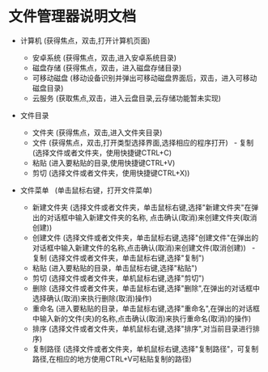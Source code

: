 # 文件管理器说明文档
  - 计算机    (获得焦点，双击,打开计算机页面)
    - 安卓系统   (获得焦点，双击,进入安卓系统目录)
    - 磁盘存储   (获得焦点，双击，进入磁盘存储目录)
    - 可移动磁盘  (移动设备识别并弹出可移动磁盘界面后，双击，进入可移动磁盘目录)
    - 云服务   (获取焦点,双击，进入云盘目录,云存储功能暂未实现)

  - 文件目录
    - 文件夹   (获得焦点，双击,进入文件夹目录)
    - 文件   (获得焦点，双击,打开类型选择界面,选择相应的程序打开)
    - 复制    (选择文件或者文件夹，使用快捷键CTRL+C)
    - 粘贴    (进入要粘贴的目录,使用快捷键CTRL+V)
    - 剪切   (选择文件或者文件夹，使用快捷键CTRL+X))

  - 文件菜单   (单击鼠标右键，打开文件菜单)
    - 新建文件夹   (选择文件或者文件夹，单击鼠标右键,选择"新建文件夹"在弹出的对话框中输入新建文件夹的名称, 点击确认(取消)来创建文件夹(取消创建))
    - 创建文件   (选择文件或者文件夹，单击鼠标右键,选择"创建文件"在弹出的对话框中输入新建文件的名称,点击确认(取消)来创建文件(取消创建))
    - 复制    (选择文件或者文件夹，单击鼠标右键,选择"复制")
    - 粘贴    (进入要粘贴的目录，单击鼠标右键,选择"粘贴")
    - 剪切    (选择文件或者文件夹，单机鼠标右键,选择"剪切")
    - 删除    (选择文件或者文件夹，单击鼠标右键,选择"删除",在弹出的对话框中选择确认(取消)来执行删除(取消)操作)
    - 重命名   (进入要粘贴的目录，单击鼠标右键,选择"重命名",在弹出的对话框中输入新的文件(夹)的名称,点击确认(取消)来执行重命名(取消)的操作)
    - 排序    (选择文件或者文件夹，单机鼠标右键,选择"排序",对当前目录进行排序)
    - 复制路径    (选择文件或者文件夹，单机鼠标右键,选择"复制路径"，可复制路径,在相应的地方使用CTRL+V可粘贴复制的路径)
